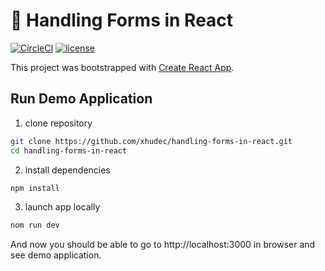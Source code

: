# 📝 Handling Forms in React

[![CircleCI](https://img.shields.io/circleci/project/github/xhudec/handling-forms-in-react.svg)](https://circleci.com/gh/xhudec/handling-forms-in-react)
[![license](https://img.shields.io/github/license/xhudec/handling-forms-in-react.svg)](https://github.com/xhudec/handling-forms-in-react)

This project was bootstrapped with [Create React App](https://github.com/facebook/create-react-app).

## Run Demo Application

1. clone repository

```bash
git clone https://github.com/xhudec/handling-forms-in-react.git
cd handling-forms-in-react
```

2. install dependencies

```bash
npm install
```

3. launch app locally

```bash
nom run dev
```

And now you should be able to go to http://localhost:3000 in browser and see demo application.
